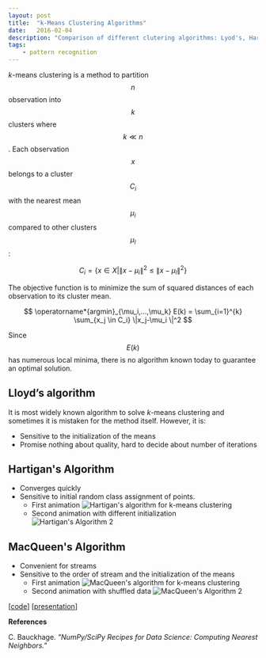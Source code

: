 ```yaml
---
layout: post
title:  "k-Means Clustering Algorithms"
date:   2016-02-04
description: "Comparison of different clutering algorithms: Lyod's, Hartgian's, and McQueen's"
tags:
    - pattern recognition
---
```


_k_-means clustering is a method to partition $$n$$ observation into $$k$$ clusters where  $$k \ll n$$.
Each observation $$x$$ belongs to a cluster $$C_i$$ with the nearest mean $$\mu_i$$ compared to other clusters $$\mu_l$$:

$$
  C_i = \{ x \in X | \| x-\mu_i \|^2 	\leq \| x-\mu_l \|^2  \}
$$

The objective function is to minimize the sum of squared distances of each observation to its cluster mean.   

$$
\operatorname*{argmin}_{\mu_i,...,\mu_k} E(k) = \sum_{i=1}^{k} \sum_{x_j \in C_i}  \|x_j-\mu_i \|^2
$$

Since $$ E(k) $$ has numerous local minima, there is no algorithm known today to guarantee an optimal solution.

## Lloyd’s algorithm

It is most widely known algorithm to solve _k_-means clustering
and sometimes it is mistaken for the method itself. However, it is:

* Sensitive to the initialization of the means
* Promise nothing about quality, hard to decide about number of iterations

## Hartigan's Algorithm

* Converges quickly
* Sensitive to initial random class assignment of points.
  * First animation
  ![Hartigan's algorithm for k-means clustering](http://imgur.com/RhRQ53u.gif?1)
  * Second animation with different initialization
  ![Hartigan's Algorithm 2](http://i.imgur.com/X8W5FDW.gif?1)

## MacQueen's Algorithm

* Convenient for streams
* Sensitive to the order of stream and the initialization of the means
  * First animation
  ![MacQueen's algorithm for k-means clustering](http://i.imgur.com/ZT9ftCk.gif?1)
  * Second animation with shuffled data
  ![MacQueen's Algorithm 2](http://i.imgur.com/czGbXZU.gif?1)


[[code](https://github.com/motjuste/patt-rex/blob/master/pattrex/fun_with_k_means.py)]
[[presentation](http://motjuste.github.io/patt-rex/project-03-demo.slides.html)]

**References**

C. Bauckhage. *"NumPy/SciPy Recipes for Data Science: Computing Nearest Neighbors."*

